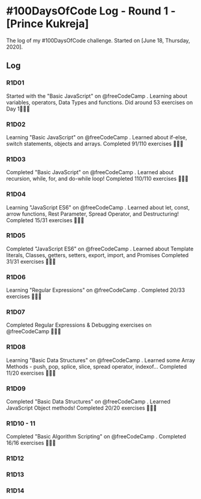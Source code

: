 # #100DaysOfCode Log - Round 1 - [Prince Kukreja]

The log of my #100DaysOfCode challenge. Started on [June 18, Thursday, 2020].

## Log

### R1D01 
Started with the "Basic JavaScript" on @freeCodeCamp
.
Learning about variables, operators, Data Types and functions.
Did around 53 exercises on Day 1👨🏻‍💻

### R1D02
Learning "Basic JavaScript" on @freeCodeCamp
.
Learned about if-else, switch statements, objects and arrays.
Completed 91/110 exercises 👨🏻‍💻

### R1D03
Completed "Basic JavaScript" on @freeCodeCamp
.
Learned about recursion, while, for, and do-while loop!
Completed 110/110 exercises 👨🏻‍💻

### R1D04
Learning "JavaScript ES6" on @freeCodeCamp
.
Learned about let, const, arrow functions, Rest Parameter, Spread Operator, and Destructuring!
Completed 15/31 exercises 👨🏻‍💻

### R1D05
Completed "JavaScript ES6" on @freeCodeCamp
.
Learned about Template literals, Classes, getters, setters, export, import, and Promises
Completed 31/31 exercises 👨🏻‍💻

### R1D06
Learning "Regular Expressions" on @freeCodeCamp
.
Completed 20/33 exercises 👨🏻‍💻

### R1D07
Completed Regular Expressions & Debugging exercises on @freeCodeCamp 👨🏻‍💻

### R1D08
Learning "Basic Data Structures" on @freeCodeCamp
.
Learned some Array Methods - push, pop, splice, slice, spread operator, indexof...
Completed 11/20 exercises 👨🏻‍💻

### R1D09
Completed "Basic Data Structures" on @freeCodeCamp
.
Learned JavaScript Object methods!
Completed 20/20 exercises 👨🏻‍💻

### R1D10 - 11
Completed "Basic Algorithm Scripting" on @freeCodeCamp
.
Completed 16/16 exercises 👨🏻‍💻

### R1D12


### R1D13


### R1D14